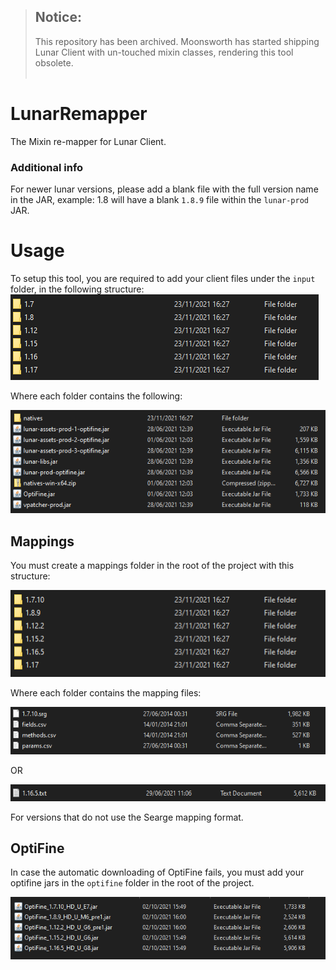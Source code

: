 > Notice: <br />
> - 
> This repository has been archived. Moonsworth has started shipping Lunar Client with un-touched mixin classes, rendering this tool obsolete.
> <br />  <br /> 

# LunarRemapper
The Mixin re-mapper for Lunar Client.

### Additional info

For newer lunar versions, please add a blank file with the full version name in the JAR, example: 1.8 will have a blank `1.8.9` file within the `lunar-prod` JAR.

# Usage

To setup this tool, you are required to add your client files under the `input` folder, in the following structure:
![Input Folder Structure](./docs/images/input_folder_structure.png)

Where each folder contains the following:

![Input Structure](./docs/images/input_structure.png)

## Mappings

You must create a mappings folder in the root of the project with this structure:

![Mappings Folder Structure](./docs/images/mappings_folder.png)

Where each folder contains the mapping files:

![Mappings Structure](./docs/images/mappings_structure.png)

OR

![New Mappings Structure](./docs/images/new_mappings_structure.png)

For versions that do not use the Searge mapping format.

## OptiFine

In case the automatic downloading of OptiFine fails, you must add your optifine jars in the `optifine` folder in the root of the project.

![Optifine Folder Structure](./docs/images/optifine_folder_structure.png)
